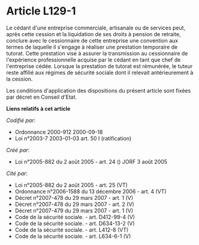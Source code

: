 # Article L129-1

Le cédant d'une entreprise commerciale, artisanale ou de services peut, après cette cession et la liquidation de ses droits à
pension de retraite, conclure avec le cessionnaire de cette entreprise une convention aux termes de laquelle il s'engage à
réaliser une prestation temporaire de tutorat. Cette prestation vise à assurer la transmission au cessionnaire de
l'expérience professionnelle acquise par le cédant en tant que chef de l'entreprise cédée. Lorsque la prestation de tutorat
est rémunérée, le tuteur reste affilié aux régimes de sécurité sociale dont il relevait antérieurement à la cession.

Les conditions d'application des dispositions du présent article sont fixées par décret en Conseil d'Etat.

**Liens relatifs à cet article**

_Codifié par_:

  - Ordonnance 2000-912 2000-09-18
  - Loi n°2003-7 2003-01-03 art. 50 I (ratification)

_Créé par_:

  - Loi n°2005-882 du 2 août 2005 - art. 24 () JORF 3 août 2005

_Cité par_:

  - Loi n°2005-882 du 2 août 2005 - art. 25 (VT)
  - Ordonnance n°2006-1588 du 13 décembre 2006 - art. 4 (VT)
  - Décret n°2007-478 du 29 mars 2007 - art. 1 (V)
  - Décret n°2007-478 du 29 mars 2007 - art. 2 (V)
  - Décret n°2007-479 du 29 mars 2007 - art. 1 (V)
  - Code de la sécurité sociale. - art. D412-99-4 (V)
  - Code de la sécurité sociale. - art. D634-13-2 (V)
  - Code de la sécurité sociale. - art. L412-8 (VT)
  - Code de la sécurité sociale. - art. L634-6-1 (V)
